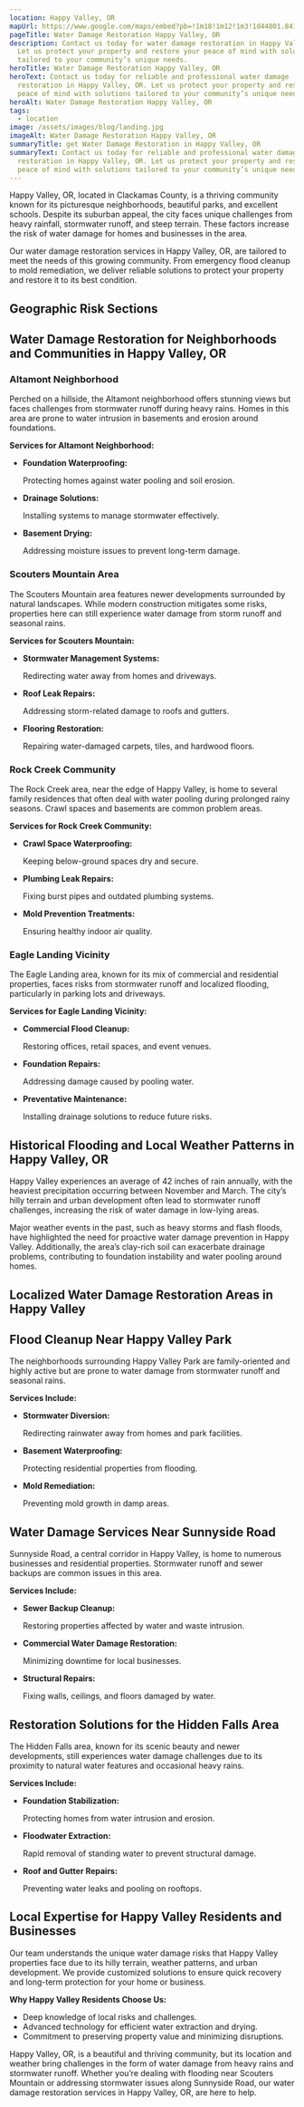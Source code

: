 ```yaml
---
location: Happy Valley, OR
mapUrl: https://www.google.com/maps/embed?pb=!1m18!1m12!1m3!1d44801.841292380384!2d-122.5503133469031!3d45.427181463629736!2m3!1f0!2f0!3f0!3m2!1i1024!2i768!4f13.1!3m3!1m2!1s0x54959e1634949403%3A0xfa241df61eb192a0!2sHappy%20Valley%2C%20OR!5e0!3m2!1sen!2sus!4v1735191641868!5m2!1sen!2sus
pageTitle: Water Damage Restoration Happy Valley, OR
description: Contact us today for water damage restoration in Happy Valley, OR.
  Let us protect your property and restore your peace of mind with solutions
  tailored to your community’s unique needs.
heroTitle: Water Damage Restoration Happy Valley, OR
heroText: Contact us today for reliable and professional water damage
  restoration in Happy Valley, OR. Let us protect your property and restore your
  peace of mind with solutions tailored to your community’s unique needs.
heroAlt: Water Damage Restoration Happy Valley, OR
tags:
  - location
image: /assets/images/blog/landing.jpg
imageAlt: Water Damage Restoration Happy Valley, OR
summaryTitle: get Water Damage Restoration in Happy Valley, OR
summaryText: Contact us today for reliable and professional water damage
  restoration in Happy Valley, OR. Let us protect your property and restore your
  peace of mind with solutions tailored to your community’s unique needs.
---
```

Happy Valley, OR, located in Clackamas County, is a thriving community known for its picturesque neighborhoods, beautiful parks, and excellent schools. Despite its suburban appeal, the city faces unique challenges from heavy rainfall, stormwater runoff, and steep terrain. These factors increase the risk of water damage for homes and businesses in the area.

Our water damage restoration services in Happy Valley, OR, are tailored to meet the needs of this growing community. From emergency flood cleanup to mold remediation, we deliver reliable solutions to protect your property and restore it to its best condition.

## Geographic Risk Sections

## Water Damage Restoration for Neighborhoods and Communities in Happy Valley, OR

### Altamont Neighborhood

Perched on a hillside, the Altamont neighborhood offers stunning views but faces challenges from stormwater runoff during heavy rains. Homes in this area are prone to water intrusion in basements and erosion around foundations.

**Services for Altamont Neighborhood:**

* **Foundation Waterproofing:**

   Protecting homes against water pooling and soil erosion.
* **Drainage Solutions:**

   Installing systems to manage stormwater effectively.
* **Basement Drying:**

   Addressing moisture issues to prevent long-term damage.

### Scouters Mountain Area

The Scouters Mountain area features newer developments surrounded by natural landscapes. While modern construction mitigates some risks, properties here can still experience water damage from storm runoff and seasonal rains.

**Services for Scouters Mountain:**

* **Stormwater Management Systems:**

   Redirecting water away from homes and driveways.
* **Roof Leak Repairs:**

   Addressing storm-related damage to roofs and gutters.
* **Flooring Restoration:**

   Repairing water-damaged carpets, tiles, and hardwood floors.

### Rock Creek Community

The Rock Creek area, near the edge of Happy Valley, is home to several family residences that often deal with water pooling during prolonged rainy seasons. Crawl spaces and basements are common problem areas.

**Services for Rock Creek Community:**

* **Crawl Space Waterproofing:**

   Keeping below-ground spaces dry and secure.
* **Plumbing Leak Repairs:**

   Fixing burst pipes and outdated plumbing systems.
* **Mold Prevention Treatments:**

   Ensuring healthy indoor air quality.

### Eagle Landing Vicinity

The Eagle Landing area, known for its mix of commercial and residential properties, faces risks from stormwater runoff and localized flooding, particularly in parking lots and driveways.

**Services for Eagle Landing Vicinity:**

* **Commercial Flood Cleanup:**

   Restoring offices, retail spaces, and event venues.
* **Foundation Repairs:**

   Addressing damage caused by pooling water.
* **Preventative Maintenance:**

   Installing drainage solutions to reduce future risks.

## Historical Flooding and Local Weather Patterns in Happy Valley, OR

Happy Valley experiences an average of 42 inches of rain annually, with the heaviest precipitation occurring between November and March. The city’s hilly terrain and urban development often lead to stormwater runoff challenges, increasing the risk of water damage in low-lying areas.

Major weather events in the past, such as heavy storms and flash floods, have highlighted the need for proactive water damage prevention in Happy Valley. Additionally, the area’s clay-rich soil can exacerbate drainage problems, contributing to foundation instability and water pooling around homes.

## Localized Water Damage Restoration Areas in Happy Valley

## Flood Cleanup Near Happy Valley Park

The neighborhoods surrounding Happy Valley Park are family-oriented and highly active but are prone to water damage from stormwater runoff and seasonal rains.

**Services Include:**

* **Stormwater Diversion:**

   Redirecting rainwater away from homes and park facilities.
* **Basement Waterproofing:**

   Protecting residential properties from flooding.
* **Mold Remediation:**

   Preventing mold growth in damp areas.

## Water Damage Services Near Sunnyside Road

Sunnyside Road, a central corridor in Happy Valley, is home to numerous businesses and residential properties. Stormwater runoff and sewer backups are common issues in this area.

**Services Include:**

* **Sewer Backup Cleanup:**

   Restoring properties affected by water and waste intrusion.
* **Commercial Water Damage Restoration:**

   Minimizing downtime for local businesses.
* **Structural Repairs:**

   Fixing walls, ceilings, and floors damaged by water.

## Restoration Solutions for the Hidden Falls Area

The Hidden Falls area, known for its scenic beauty and newer developments, still experiences water damage challenges due to its proximity to natural water features and occasional heavy rains.

**Services Include:**

* **Foundation Stabilization:**

   Protecting homes from water intrusion and erosion.
* **Floodwater Extraction:**

   Rapid removal of standing water to prevent structural damage.
* **Roof and Gutter Repairs:**

   Preventing water leaks and pooling on rooftops.

## Local Expertise for Happy Valley Residents and Businesses

Our team understands the unique water damage risks that Happy Valley properties face due to its hilly terrain, weather patterns, and urban development. We provide customized solutions to ensure quick recovery and long-term protection for your home or business.

**Why Happy Valley Residents Choose Us:**

* Deep knowledge of local risks and challenges.
* Advanced technology for efficient water extraction and drying.
* Commitment to preserving property value and minimizing disruptions.

Happy Valley, OR, is a beautiful and thriving community, but its location and weather bring challenges in the form of water damage from heavy rains and stormwater runoff. Whether you’re dealing with flooding near Scouters Mountain or addressing stormwater issues along Sunnyside Road, our water damage restoration services in Happy Valley, OR, are here to help.
